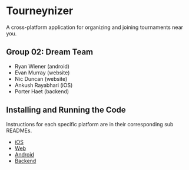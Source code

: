# Tourneynizer
A cross-platform application for organizing and joining tournaments near you.

## Group 02: Dream Team
* Ryan Wiener (android)
* Evan Murray (website)
* Nic Duncan (website)
* Ankush Rayabhari (iOS)
* Porter Haet (backend)

## Installing and Running the Code
Instructions for each specific platform are in their corresponding sub READMEs.
* [iOS](ios/README.md)
* [Web](website/README.md)
* [Android](android/README.md)
* [Backend](backend/README.md)

